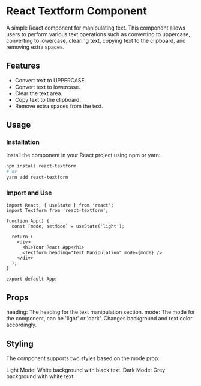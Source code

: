 # React Textform Component

A simple React component for manipulating text. This component allows users to perform various text operations such as converting to uppercase, converting to lowercase, clearing text, copying text to the clipboard, and removing extra spaces.

## Features

- Convert text to UPPERCASE.
- Convert text to lowercase.
- Clear the text area.
- Copy text to the clipboard.
- Remove extra spaces from the text.

## Usage

### Installation

Install the component in your React project using npm or yarn:

```bash
npm install react-textform
# or
yarn add react-textform
```
### Import and Use

```
import React, { useState } from 'react';
import Textform from 'react-textform';

function App() {
  const [mode, setMode] = useState('light');

  return (
    <div>
      <h1>Your React App</h1>
      <Textform heading="Text Manipulation" mode={mode} />
    </div>
  );
}

export default App;
```

## Props

  heading: The heading for the text manipulation section.
  mode: The mode for the component, can be 'light' or 'dark'. Changes background and text color accordingly.

## Styling

The component supports two styles based on the mode prop:

  Light Mode: White background with black text.
  Dark Mode: Grey background with white text.
